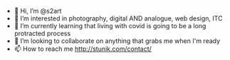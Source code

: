 - 👋 Hi, I’m @s2art
- 👀 I’m interested in photography, digital AND analogue, web design, ITC
- 🌱 I’m currently learning that living with covid is going to be a long protracted process
- 💞️ I’m looking to collaborate on anything that grabs me when I'm ready
- 📫 How to reach me http://stunik.com/contact/

<!---
s2art/s2art is a ✨ special ✨ repository because its `README.md` (this file) appears on your GitHub profile.
You can click the Preview link to take a look at your changes.
--->
